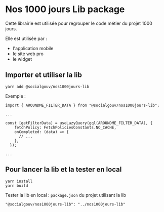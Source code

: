 # Nos 1000 jours Lib package
Cette librairie est utilisée pour regrouper le code métier du projet 1000 jours.

Elle est utilisée par :
- l'application mobile 
- le site web pro
- le widget

## Importer et utiliser la lib 
```
yarn add @socialgouv/nos1000jours-lib
```

Exemple : 
```
import { AROUNDME_FILTER_DATA } from "@socialgouv/nos1000jours-lib";

...

const [getFilterData] = useLazyQuery(gql(AROUNDME_FILTER_DATA), {
    fetchPolicy: FetchPoliciesConstants.NO_CACHE,
    onCompleted: (data) => {
      // ...
    },
  });

...
```

## Pour lancer la lib et la tester en local
```
yarn install
yarn build

```

Tester la lib en local :  `package.json` du projet utilisant la lib
```
"@socialgouv/nos1000jours-lib": "../nos1000jours-lib"
```

